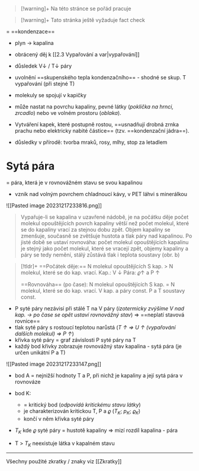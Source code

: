 
> [!warning]+
>Na této stránce se pořád pracuje


> [!warning]+
> Tato stránka ještě vyžaduje fact check

= ==kondenzace==
- plyn $\longrightarrow$ kapalina
- obrácený děj k [[2.3 Vypařování a var|vypařování]]
- důsledek V$\downarrow$ / T$\downarrow$ páry
- uvolnění ==skupenského tepla kondenzačního== - shodné se skup. T vypařování (při stejné T)
- molekuly se spojují v kapičky

- může nastat na povrchu kapaliny, pevné látky (_poklička na hrnci, zrcadlo_) nebo ve volném prostoru (_oblaka_).
- Vytváření kapek, které postupně rostou, ==usnadňují drobná zrnka prachu nebo elektricky nabité částice== (tzv. ==kondenzační jádra==).
- důsledky v přírodě: tvorba mraků, rosy, mlhy, stop za letadlem

# Sytá pára
= pára, která je v rovnovážném stavu se svou kapalinou
- vznik nad volným povrchem chladnoucí kávy, v PET láhvi s minerálkou

![[Pasted image 20231217233816.png]]

>Vypařuje-li se kapalina v uzavřené nádobě, je na počátku děje počet molekul
opouštějících povrch kapaliny větší než počet molekul, které se do kapaliny
vrací za stejnou dobu zpět.
Objem kapaliny se zmenšuje, současně se zvětšuje hustota a tlak páry nad
kapalinou. Po jisté době se ustaví rovnováha:
počet molekul opouštějících kapalinu
je stejný jako počet molekul,
které se vracejí zpět, objemy kapaliny
a páry se tedy nemění, stálý zůstává
tlak i teplota soustavy (obr. b)

>[!tldr]+
>==Počátek děje:==
>N molekul opouštějících S kap. > N molekul, které se do kap. vrací.
>Kap.: V $\downarrow$
>Pára: $\varrho\uparrow$ a P $\uparrow$
>
>==Rovnováha== (po čase):
>N molekul opouštějících S kap. = N molekul, které se do kap. vrací.
>V kap. a páry const.
>P a T soustavy const.

- P syté páry nezávisí při stálé T na V páry (_izotermicky zvýšíme V nad kap. $\rightarrow$ po čase se opět ustaví rovnovážný stav_) $\Rightarrow$ ==neplatí stavová rovnice==
- tlak syté páry s rostoucí teplotou narůstá (_T $\uparrow$ $\Rightarrow$ U $\uparrow$ (vypařování dalších molekul) $\Rightarrow$ P $\uparrow$_)
- křivka syté páry = graf závislosti P syté páry na T
- každý bod křivky zobrazuje rovnovážný stav kapalina - sytá pára (je určen unikátní P a T)



![[Pasted image 20231217233147.png]]


- bod A = nejnižší hodnoty T a P, při nichž je kapaliny a její sytá pára v rovnováze
 - bod K:
	 - = kritický bod (_odpovídá kritickému stavu látky_)
	- je charakterizován kritickou T, P a $\varrho$ ($T_K$; $p_K$; $\varrho_K$)
	- končí v něm křivka syté páry

- $T_K$ kde $\varrho$ syté páry = hustotě kapaliny $\Rightarrow$ mizí rozdíl kapalina -  pára
- T > $T_K$ neexistuje látka v kapalném stavu
***
Všechny použité zkratky / znaky  viz [[Zkratky]]